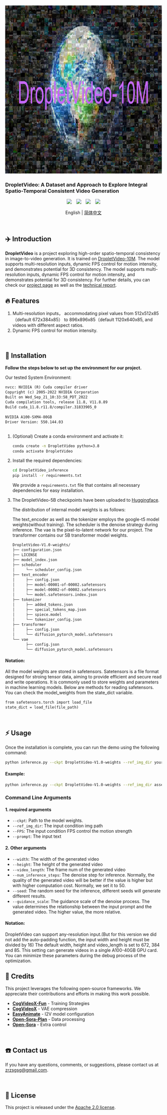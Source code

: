 <p align="center">
  <img src="assets/DropletVideo-10M-logo.png"  height=540>
</p>




### DropletVideo: A Dataset and Approach to Explore Integral Spatio-Temporal Consistent Video Generation

<p align="center">
  <a href="https://dropletx.github.io/"><img src="https://img.shields.io/static/v1?label=DropletX&message=Project&color=purple"></a> &ensp;
  <a href="https://arxiv.org/abs/2503.06053"><img src="https://img.shields.io/static/v1?label=Paper&message=Arxiv&color=red&logo=arxiv"></a> &ensp;
  <a href="https://huggingface.co/datasets/DropletX/DropletVideo-10M"><img src="https://img.shields.io/static/v1?label=DropletVideo-10M&message=HuggingFace&color=yellow"></a> &ensp;
  <a href="https://huggingface.co/datasets/DropletX/DropletVideo-1M"><img src="https://img.shields.io/static/v1?label=DropletVideo-1M&message=HuggingFace&color=yellow"></a>
</p>

<p align="center">
  English | <a href="README_zh-CN.md">简体中文</a>
</p>




<br>

## ✈️ Introduction

**DropletVideo** is a project exploring high-order spatio-temporal consistency in image-to-video generation. It is trained on [DropletVideo-10M](https://huggingface.co/datasets/DropletX/DropletVideo-10M). The model supports multi-resolution inputs, dynamic FPS control for motion intensity, and demonstrates potential for 3D consistency. The model supports multi-resolution inputs, dynamic FPS control for motion intensity, and demonstrates potential for 3D consistency. For further details, you can check our [project page](https://dropletx.github.io/) as well as the [technical report](https://arxiv.org/abs/2407.02371).


## 🔥 Features

1. Multi-resolution inputs， accommodating pixel values from 512x512x85（default 672x384x85） to 896x896x85（default 1120x640x85, and videos with different aspect ratios.
2. Dynamic FPS control for motion intensity.

<br>

## 🚀 Installation
**Follow the steps below to set up the environment for our project.**

Our tested System Environment:

```
nvcc: NVIDIA (R) Cuda compiler driver
Copyright (c) 2005-2022 NVIDIA Corporation
Built on Wed_Sep_21_10:33:58_PDT_2022
Cuda compilation tools, release 11.8, V11.8.89
Build cuda_11.8.r11.8/compiler.31833905_0

NVIDIA A100-SXM4-80GB
Driver Version: 550.144.03 


```


    
1. (Optional) Create a conda environment and activate it:
    
    ```bash
    conda create -n DropletVideo python=3.8
    conda activate DropletVideo
    ```
    
2. Install the required dependencies:
    
    ```bash
    cd DropletVideo_inference
    pip install -r requirements.txt
    ```
    
   We provide a `requirements.txt` file that contains all necessary dependencies for easy installation.



3. The DropletVideo-5B checkpoints have been uploaded to [Huggingface](https://huggingface.co/DropletX/DropletVideo-5B).

   The distribution of internal model weights is as follows:
   
   The text_encoder as well as the tokenizer employs the google-t5 model weights(without training). The scheduler is the denoise strategy 
   during inference. The vae is the pixel-to-latent network for our project. The transformer contains our 5B transformer model weights. 

    ```
    DropletVideo-V1.0-weights/
    ├── configuration.json
    ├── LICENSE
    ├── model_index.json
    ├── scheduler
    │     └── scheduler_config.json
    ├── text_encoder
    │     ├── config.json
    │     ├── model-00001-of-00002.safetensors
    │     ├── model-00002-of-00002.safetensors
    │     └── model.safetensors.index.json
    ├── tokenizer
    │     ├── added_tokens.json
    │     ├── special_tokens_map.json
    │     ├── spiece.model
    │     └── tokenizer_config.json
    ├── transformer
    │     ├── config.json
    │     └── diffusion_pytorch_model.safetensors
    └── vae
          ├── config.json
          └── diffusion_pytorch_model.safetensors
    ```   


#### Notation:
   
   All the model weights are stored in safetensors. Satetensors is a file format designed for stroing tensor data, aiming to provide efficient
   and secure read and write operations. It is commonly used to store weights and parameters in machine learning models. Below are methods for reading
   safetensors. You can check the model_weights from the state_dict variable.
   
   ```
   from safetensors.torch import load_file
   state_dict = load_file(file_path)
   ```


<br>

## ⚡ Usage
Once the installation is complete, you can run the demo using the following command:

```bash
python inference.py --ckpt DropletVideo-V1.0-weights --ref_img_dir your_path_to_ref_img --FPS 4 --prompt yout_text_input
```

#### Example:
```bash
python inference.py --ckpt DropletVideo-V1.0-weights --ref_img_dir assets/752.jpg --FPS 4 --prompt "The video showcases a magnificent music hall, with the focal point being a black triangular piano in the center. The entire scene is elegant and rich in artistic atmosphere. The video begins with warm lighting that illuminates the ornate ceiling, followed by a lavish chandelier. These chandeliers are arranged in a circular pattern, with a soft white light emanating from the center. The wall decorations and carvings are exquisite, with the walls predominantly featuring gold and ivory white, creating a sense of solemnity and elegance. The camera moves from the left rear of the piano to the right, revealing every decorative detail of the music hall, including the second-floor gallery, ornate arched windows with decorations, and rows of empty seats facing the audience. As the camera pans, the piano's outline becomes more distinct, with the half-open lid revealing the smooth black keys that glow slightly under the spotlight. As the movement continues, the acoustic structure of the hall, such as the wooden floor and sound-absorbing walls, is gradually revealed, making the space more suitable for music performance. The video concludes with the camera stopping at the center, showcasing the entire hall, with the piano and background forming a beautiful artistic landscape. The hall is spacious, but its design and decoration convey a sense of solemnity and tranquility."
```


### Command Line Arguments

#### 1. required arguments
- `--ckpt`: Path to the model weights.
- `--ref_img_dir`: The input condition img path
- `--FPS`: The input condition FPS control the motion strength
- `--prompt`: The input text


#### 2. Other arguments
- `--width`: The width of the generated video
- `--height`: The height of the generated video
- `--video_length`: The frame num of the generated video
- `--num_inference_steps`: The denoise step for inference. Normally, the quality of the generated video will be better 
                           if the value is higher but with higher computation cost. Normally, we set it to 50.
- `--seed`: The random seed for the inference, different seeds will generate different results.
- `--guidance_scale`: The guidance scale of the denoise process. The value determines the relationship between the input 
                      prompt and the generated video. The higher value, the more relative. 

#### Notation:
DropletVideo can support any-resolution input.(But for this version we did not add the auto-padding function, the input width and height must be divided by 16)
The default width, height and video_length is set to 672, 384 and 85. This setting can generate videos in a single A100-40GB GPU card.
You can minimize these parameters during the debug process of the optimization.






## 🙏 Credits
This project leverages the following open-source frameworks. We appreciate their contributions and efforts in making this work possible.

- [**CogVideoX-Fun**](https://github.com/aigc-apps/CogVideoX-Fun) - Training Strategies
- [**CogVideoX**](https://github.com/THUDM/CogVideo) - VAE compression
- [**EasyAnimate**](https://github.com/aigc-apps/EasyAnimate) - I2V model configuration
- [**Open-Sora-Plan**](https://github.com/PKU-YuanGroup/Open-Sora-Plan) - Data processing
- [**Open-Sora**](https://github.com/hpcaitech/Open-Sora) - Extra control




<br>

## ☎️ Contact us
If you have any questions, comments, or suggestions, please contact us at [zrzsgsg@gmail.com](mailto:zrzsgsg@gmail.com).

<br>

## 📄 License
This project is released under the [Apache 2.0 license](resources/LICENSE).

